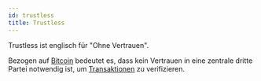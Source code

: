 ```yaml
---
id: trustless
title: Trustless
---
```


Trustless ist englisch für "Ohne Vertrauen".

Bezogen auf [Bitcoin](../b/bitcoin) bedeutet es, dass kein Vertrauen in eine zentrale dritte Partei notwendig ist, um [Transaktionen](../t/transaktion) zu verifizieren.
